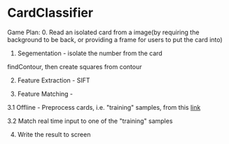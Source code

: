 # CardClassifier

Game Plan:
0. Read an isolated card from a image(by requiring the background to be back, or providing a frame for users to put the card into)

1. Segementation - isolate the number from the card

findContour, then create squares from contour

2. Feature Extraction - SIFT

3. Feature Matching - 

  3.1 Offline - Preprocess cards, i.e. "training" samples, from this [link](https://www.kaggle.com/jamesmcguigan/playingcards?select=2D.png)

  3.2 Match real time input to one of the "training" samples
  
4. Write the result to screen
